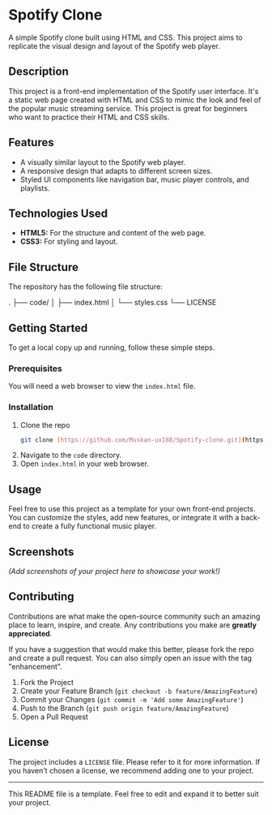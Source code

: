 # Spotify Clone

A simple Spotify clone built using HTML and CSS. This project aims to replicate the visual design and layout of the Spotify web player.

## Description

This project is a front-end implementation of the Spotify user interface. It's a static web page created with HTML and CSS to mimic the look and feel of the popular music streaming service. This project is great for beginners who want to practice their HTML and CSS skills.

## Features

* A visually similar layout to the Spotify web player.
* A responsive design that adapts to different screen sizes.
* Styled UI components like navigation bar, music player controls, and playlists.

## Technologies Used

* **HTML5:** For the structure and content of the web page.
* **CSS3:** For styling and layout.

## File Structure

The repository has the following file structure:

.
├── code/
│   ├── index.html
│   └── styles.css
└── LICENSE

## Getting Started

To get a local copy up and running, follow these simple steps.

### Prerequisites

You will need a web browser to view the `index.html` file.

### Installation

1.  Clone the repo
    ```sh
    git clone [https://github.com/Muskan-ux188/Spotify-clone.git](https://github.com/Muskan-ux188/Spotify-clone.git)
    ```
2.  Navigate to the `code` directory.
3.  Open `index.html` in your web browser.

## Usage

Feel free to use this project as a template for your own front-end projects. You can customize the styles, add new features, or integrate it with a back-end to create a fully functional music player.

## Screenshots

*(Add screenshots of your project here to showcase your work!)*

## Contributing

Contributions are what make the open-source community such an amazing place to learn, inspire, and create. Any contributions you make are **greatly appreciated**.

If you have a suggestion that would make this better, please fork the repo and create a pull request. You can also simply open an issue with the tag "enhancement".

1.  Fork the Project
2.  Create your Feature Branch (`git checkout -b feature/AmazingFeature`)
3.  Commit your Changes (`git commit -m 'Add some AmazingFeature'`)
4.  Push to the Branch (`git push origin feature/AmazingFeature`)
5.  Open a Pull Request

## License

The project includes a `LICENSE` file. Please refer to it for more information. If you haven't chosen a license, we recommend adding one to your project.

---

This README file is a template. Feel free to edit and expand it to better suit your project.

